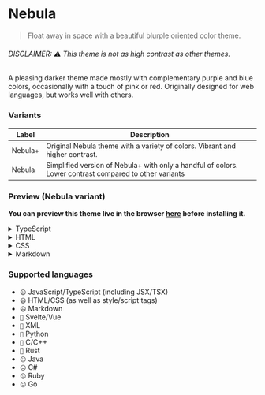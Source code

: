 # Nebula

> Float away in space with a beautiful blurple oriented color theme.

###### DISCLAIMER: ⚠️ This theme is not as high contrast as other themes.

A pleasing darker theme made mostly with complementary purple and blue colors,
occasionally with a touch of pink or red.
Originally designed for web languages, but works well with others.

### Variants

| Label   | Description                                                                                            |
| ------- | ------------------------------------------------------------------------------------------------------ |
| Nebula+ | Original Nebula theme with a variety of colors. Vibrant and higher contrast.                           |
| Nebula  | Simplified version of Nebula+ with only a handful of colors. Lower contrast compared to other variants |

### Preview (Nebula variant)

**You can preview this theme live in the browser [here](https://vscode.dev/theme/kelsny.nebsies) before installing it.**

<details>
    <summary>TypeScript</summary>
    <img src="./images/code-snapshot.ts.png" />
</details>

<details>
    <summary>HTML</summary>
    <img src="./images/code-snapshot.html.png" />
</details>

<details>
    <summary>CSS</summary>
    <img src="./images/code-snapshot.css.png" />
</details>

<details>
    <summary>Markdown</summary>
    <img src="./images/code-snapshot.md.png" />
</details>

### Supported languages

-   `😃` JavaScript/TypeScript (including JSX/TSX)
-   `😃` HTML/CSS (as well as style/script tags)
-   `😃` Markdown
-   `🙂` Svelte/Vue
-   `🙂` XML
-   `🙂` Python
-   `🙂` C/C++
-   `🙂` Rust
-   `😐` Java
-   `😐` C#
-   `😐` Ruby
-   `😐` Go
